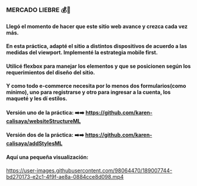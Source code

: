 ### MERCADO LIEBRE 💰🐇
#### Llegó el momento de hacer que este sitio web avance y crezca cada vez más. 
#### En esta práctica, adapté el sitio a distintos dispositivos de acuerdo a las medidas del viewport. Implementé la estrategia mobile first. 
#### Utilicé flexbox para manejar los elementos y que se posicionen según los requerimientos del diseño del sitio.
#### Y como todo e-commerce necesita por lo menos dos formularios(como mínimo), uno para registrarse y otro para ingresar a la cuenta, los maqueté y les dí estilos. 

#### Versión uno de la práctica: ➡️➡️ <https://github.com/karen-calisaya/websiteStructureML>
#### Versión dos de la práctica: ➡️➡️ <https://github.com/karen-calisaya/addStylesML>
#### Aquí una pequeña visualización:

https://user-images.githubusercontent.com/98064470/189007744-bd270173-e2c1-4f9f-ae8a-0884cce8d098.mp4

